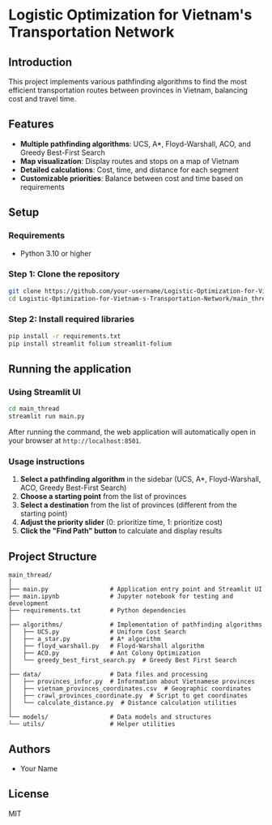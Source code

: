 # Logistic Optimization for Vietnam's Transportation Network

## Introduction

This project implements various pathfinding algorithms to find the most efficient transportation routes between provinces in Vietnam, balancing cost and travel time.

## Features

- **Multiple pathfinding algorithms**: UCS, A*, Floyd-Warshall, ACO, and Greedy Best-First Search
- **Map visualization**: Display routes and stops on a map of Vietnam
- **Detailed calculations**: Cost, time, and distance for each segment
- **Customizable priorities**: Balance between cost and time based on requirements

## Setup

### Requirements

- Python 3.10 or higher

### Step 1: Clone the repository

```bash
git clone https://github.com/your-username/Logistic-Optimization-for-Vietnam-s-Transportation-Network.git
cd Logistic-Optimization-for-Vietnam-s-Transportation-Network/main_thread
```

### Step 2: Install required libraries

```bash
pip install -r requirements.txt
pip install streamlit folium streamlit-folium
```

## Running the application

### Using Streamlit UI

```bash
cd main_thread
streamlit run main.py
```

After running the command, the web application will automatically open in your browser at `http://localhost:8501`.

### Usage instructions

1. **Select a pathfinding algorithm** in the sidebar (UCS, A*, Floyd-Warshall, ACO, Greedy Best-First Search)
2. **Choose a starting point** from the list of provinces
3. **Select a destination** from the list of provinces (different from the starting point)
4. **Adjust the priority slider** (0: prioritize time, 1: prioritize cost)
5. **Click the "Find Path" button** to calculate and display results

## Project Structure

```
main_thread/
│
├── main.py                 # Application entry point and Streamlit UI
├── main.ipynb              # Jupyter notebook for testing and development
├── requirements.txt        # Python dependencies
│
├── algorithms/             # Implementation of pathfinding algorithms
│   ├── UCS.py              # Uniform Cost Search
│   ├── a_star.py           # A* algorithm
│   ├── floyd_warshall.py   # Floyd-Warshall algorithm
│   ├── ACO.py              # Ant Colony Optimization
│   └── greedy_best_first_search.py  # Greedy Best First Search
│
├── data/                   # Data files and processing
│   ├── provinces_infor.py  # Information about Vietnamese provinces
│   ├── vietnam_provinces_coordinates.csv  # Geographic coordinates
│   ├── crawl_provinces_coordinate.py  # Script to get coordinates
│   └── calculate_distance.py  # Distance calculation utilities
│
└── models/                 # Data models and structures
└── utils/                  # Helper utilities

```

## Authors

- Your Name

## License

MIT 